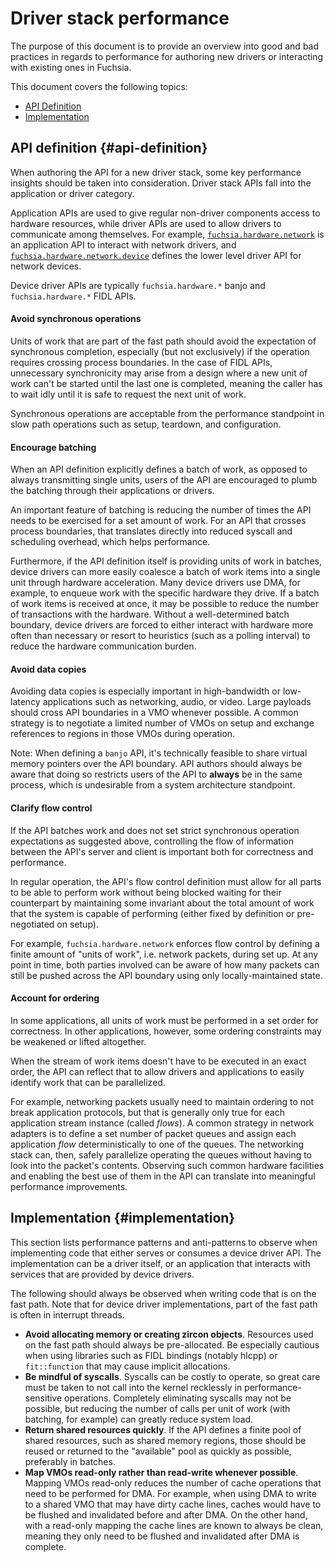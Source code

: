<!--
    (C) Copyright 2020 The Fuchsia Authors. All rights reserved.
    Use of this source code is governed by a BSD-style license that can be
    found in the LICENSE file.
-->

# Driver stack performance

The purpose of this document is to provide an overview into good and bad practices in regards to
performance for authoring new drivers or interacting with existing ones in Fuchsia.

This document covers the following topics:

 - [API Definition](#api-definition)
 - [Implementation](#implementation)

## API definition {#api-definition}

When authoring the API for a new driver stack, some key performance insights should be taken into
consideration. Driver stack APIs fall into the application or driver category.

Application APIs are used to give regular non-driver components access to hardware resources, while
driver APIs are used to allow drivers to communicate among themselves. For example,
[`fuchsia.hardware.network`][netdevice-fidl] is an application API to interact with network drivers,
and [`fuchsia.hardware.network.device`][netdevice-banjo] defines the lower level driver API for network
devices.

Device driver APIs are typically `fuchsia.hardware.*` banjo and `fuchsia.hardware.*` FIDL APIs.

#### Avoid synchronous operations

Units of work that are part of the fast path should avoid the expectation of synchronous completion,
especially (but not exclusively) if the operation requires crossing process boundaries. In the case
of FIDL APIs, unnecessary synchronicity may arise from a design where a new unit of work can't be
started until the last one is completed, meaning the caller has to wait idly until it is safe to
request the next unit of work.

Synchronous operations are acceptable from the performance standpoint in slow path operations such
as setup, teardown, and configuration.

#### Encourage batching

When an API definition explicitly defines a batch of work, as opposed to always transmitting single
units, users of the API are encouraged to plumb the batching through their applications or drivers.

An important feature of batching is reducing the number of times the API needs to be exercised for a
set amount of work. For an API that crosses process boundaries, that translates directly into
reduced syscall and scheduling overhead, which helps performance.

Furthermore, if the API definition itself is providing units of work in batches, device drivers can
more easily coalesce a batch of work items into a single unit through hardware acceleration. Many
device drivers use DMA, for example, to enqueue work with the specific hardware they drive. If a
batch of work items is received at once, it may be possible to reduce the number of transactions
with the hardware. Without a well-determined batch boundary, device drivers are forced to either
interact with hardware more often than necessary or resort to heuristics (such as a polling
interval) to reduce the hardware communication burden.

#### Avoid data copies

Avoiding data copies is especially important in high-bandwidth or low-latency applications such as
networking, audio, or video. Large payloads should cross API boundaries in a VMO whenever possible.
A common strategy is to negotiate a limited number of VMOs on setup and exchange references to
regions in those VMOs during operation.

Note: When defining a `banjo` API, it's technically feasible to share virtual memory pointers over
the API boundary. API authors should always be aware that doing so restricts users of the API to
**always** be in the same process, which is undesirable from a system architecture standpoint.

#### Clarify flow control

If the API batches work and does not set strict synchronous operation expectations as suggested
above, controlling the flow of information between the API's server and client is important both for
correctness and performance.

In regular operation, the API's flow control definition must allow for all parts to be able to
perform work without being blocked waiting for their counterpart by maintaining some invariant about
the total amount of work that the system is capable of performing (either fixed by definition or
pre-negotiated on setup).

For example, `fuchsia.hardware.network` enforces flow control by defining a finite amount of "units
of work", i.e. network packets, during set up. At any point in time, both parties involved can be
aware of how many packets can still be pushed across the API boundary using only locally-maintained
state.

#### Account for ordering

In some applications, all units of work must be performed in a set order for correctness. In other
applications, however, some ordering constraints may be weakened or lifted altogether.

When the stream of work items doesn't have to be executed in an exact order, the API can reflect
that to allow drivers and applications to easily identify work that can be parallelized.

For example, networking packets usually need to maintain ordering to not break application
protocols, but that is generally only true for each application stream instance (called *flows*). A
common strategy in network adapters is to define a set number of packet queues and assign each
application *flow* deterministically to one of the queues. The networking stack can, then, safely
parallelize operating the queues without having to look into the packet's contents. Observing such
common hardware facilities and enabling the best use of them in the API can translate into
meaningful performance improvements.


## Implementation {#implementation}

This section lists performance patterns and anti-patterns to observe when implementing code that
either serves or consumes a device driver API. The implementation can be a driver itself, or an
application that interacts with services that are provided by device drivers.

The following should always be observed when writing code that is on the fast path. Note that for
device driver implementations, part of the fast path is often in interrupt threads.

 - **Avoid allocating memory or creating zircon objects**. Resources used on the fast path should
 always be pre-allocated. Be especially cautious when using libraries such as FIDL bindings (notably
 hlcpp) or `fit::function` that may cause implicit allocations.
 - **Be mindful of syscalls**. Syscalls can be costly to operate, so great care must be taken to not
 call into the kernel recklessly in performance-sensitive operations. Completely eliminating
 syscalls may not be possible, but reducing the number of calls per unit of work (with batching, for
 example) can greatly reduce system load.
 - **Return shared resources quickly**. If the API defines a finite pool of shared resources, such
 as shared memory regions, those should be reused or returned to the "available" pool as quickly as
 possible, preferably in batches.
 - **Map VMOs read-only rather than read-write whenever possible**. Mapping VMOs read-only
 reduces the number of cache operations that need to be performed for DMA. For example, when using
 DMA to write to a shared VMO that may have dirty cache lines, caches would have to be flushed and
 invalidated before and after DMA. On the other hand, with a read-only mapping the cache lines are
 known to always be clean, meaning they only need to be flushed and invalidated after DMA is
 complete.


[netdevice-fidl]: /sdk/fidl/fuchsia.hardware.network/device.fidl
[netdevice-banjo]: /sdk/banjo/fuchsia.hardware.network.device/network-device.banjo
